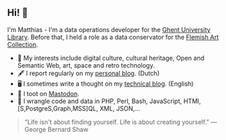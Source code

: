 ## Hi! 👋

I'm Matthias - I'm a data operations developer for the [Ghent University Library](https://github.com/universiteitsbibliotheek).
Before that, I held a role as a data conservator for the [Flemish Art Collection](https://github.com/VlaamseKunstcollectie). 

- 🔭 My interests include digital culture, cultural heritage, Open and Semantic Web, art, space and retro technology.
- 🖋️ I report regularly on my [personal blog](https://www.netsensei.be). (Dutch)
- 🖥️ I sometimes write a thought on my [technical blog](https://www.colada.be). (English)
- 📢 I toot on [Mastodon](https://mastodon.online/about).
- 🌱 I wrangle code and data in PHP, Perl, Bash, JavaScript, HTMl, \[S,PostgreS,Graph,MSS]QL, XML, JSON,...

> “Life isn't about finding yourself. Life is about creating yourself.” 
> ― George Bernard Shaw 

<!--
**netsensei/netsensei** is a ✨ _special_ ✨ repository because its `README.md` (this file) appears on your GitHub profile.

Here are some ideas to get you started:

- 🔭 I’m currently working on ...
- 🌱 I’m currently learning ...
- 👯 I’m looking to collaborate on ...
- 🤔 I’m looking for help with ...
- 💬 Ask me about ...
- 📫 How to reach me: ...
- 😄 Pronouns: ...
- ⚡ Fun fact: ...
-->
